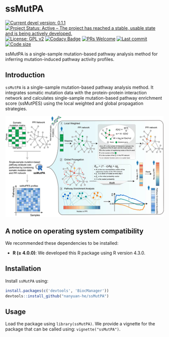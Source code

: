 
# ssMutPA

[![Current devel version: 0.1.1](https://img.shields.io/badge/devel%20version-0.1.1-blue.svg)](https://github.com/nanyuan-he/ssMutPA)
[![Project Status: Active – The project has reached a stable, usable state and is being actively developed.](https://www.repostatus.org/badges/latest/active.svg)](https://www.repostatus.org/#active)
[![License: GPL v2](https://img.shields.io/badge/License-GPL_v2-blue.svg)](https://www.gnu.org/licenses/old-licenses/gpl-2.0.en.html)
[![Codacy Badge](https://app.codacy.com/project/badge/Grade/09b138b2fa9242229f081cd180f6fc91)](https://app.codacy.com/gh/nanyuan-he/ssMutPA/dashboard?utm_source=gh&utm_medium=referral&utm_content=&utm_campaign=Badge_grade)
[![PRs Welcome](https://img.shields.io/badge/PRs-welcome-brightgreen.svg)](https://makeapullrequest.com)
[![Last commit](https://img.shields.io/github/last-commit/nanyuan-he/ssMutPA.svg)](https://github.com/nanyuan-he/ssMutPA/commits/master)
[![Code size](https://img.shields.io/github/languages/code-size/nanyuan-he/ssMutPA.svg)](https://github.com/nanyuan-he/ssMutPA)

ssMutPA is a single-sample mutation-based pathway analysis method for inferring mutation-induced pathway activity profiles.

## Introduction

`ssMutPA` is a single-sample mutation-based pathway analysis method. It integrates somatic mutation data with the protein-protein interaction network and calculates single-sample mutation-based pathway enrichment score (ssMutPES) using the local weighted and global propagation strategies.

![A simple schema of the labyrinth](man/figure/introduce.jpg)


## A notice on operating system compatibility

We recommended these dependencies to be installed:

- **R (≥ 4.0.0)**: We developed this R package using R version 4.3.0.



## Installation

Install `ssMutPA` using:

``` r
install.packages(c('devtools', 'BiocManager'))
devtools::install_github("nanyuan-he/ssMutPA")
```


## Usage

Load the package using `library(ssMutPA)`. We provide a vignette for the package that can be called using: `vignette("ssMutPA")`. 



